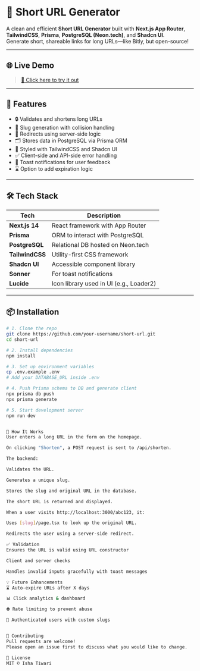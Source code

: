 # 🔗 Short URL Generator

A clean and efficient **Short URL Generator** built with **Next.js App Router**, **TailwindCSS**, **Prisma**, **PostgreSQL (Neon.tech)**, and **Shadcn UI**.  
Generate short, shareable links for long URLs—like Bitly, but open-source!

---

## 🌐 Live Demo

> [🔗 Click here to try it out](https://vercel.com/isha-tiwaris-projects/shorturl)

---

## 🚀 Features

- 🔒 Validates and shortens long URLs
- 🧠 Slug generation with collision handling
- 🔁 Redirects using server-side logic
- 🗂 Stores data in PostgreSQL via Prisma ORM
- 🎨 Styled with TailwindCSS and Shadcn UI
- ✅ Client-side and API-side error handling
- 🔔 Toast notifications for user feedback
- ⌛ Option to add expiration logic

---

## 🛠️ Tech Stack

| Tech           | Description                            |
|----------------|----------------------------------------|
| **Next.js 14** | React framework with App Router        |
| **Prisma**     | ORM to interact with PostgreSQL        |
| **PostgreSQL** | Relational DB hosted on Neon.tech      |
| **TailwindCSS**| Utility-first CSS framework            |
| **Shadcn UI**  | Accessible component library           |
| **Sonner**     | For toast notifications                |
| **Lucide**     | Icon library used in UI (e.g., Loader2)|

---

## 📦 Installation

```bash
# 1. Clone the repo
git clone https://github.com/your-username/short-url.git
cd short-url

# 2. Install dependencies
npm install

# 3. Set up environment variables
cp .env.example .env
# Add your DATABASE_URL inside .env

# 4. Push Prisma schema to DB and generate client
npx prisma db push
npx prisma generate

# 5. Start development server
npm run dev


🧠 How It Works
User enters a long URL in the form on the homepage.

On clicking "Shorten", a POST request is sent to /api/shorten.

The backend:

Validates the URL.

Generates a unique slug.

Stores the slug and original URL in the database.

The short URL is returned and displayed.

When a user visits http://localhost:3000/abc123, it:

Uses [slug]/page.tsx to look up the original URL.

Redirects the user using a server-side redirect.

✅ Validation
Ensures the URL is valid using URL constructor

Client and server checks

Handles invalid inputs gracefully with toast messages

💡 Future Enhancements
⌛ Auto-expire URLs after X days

📊 Click analytics & dashboard

⛔ Rate limiting to prevent abuse

🔐 Authenticated users with custom slugs


🤝 Contributing
Pull requests are welcome!
Please open an issue first to discuss what you would like to change.

📄 License
MIT © Isha Tiwari
